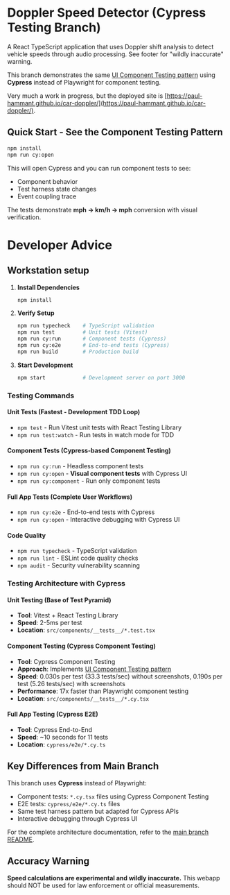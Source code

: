 # Doppler Speed Detector (Cypress Testing Branch)

A React TypeScript application that uses Doppler shift analysis to detect vehicle speeds through audio processing. See footer for "wildly inaccurate" warning.

This branch demonstrates the same [UI Component Testing pattern](https://paulhammant.com/2017/02/01/ui-component-testing/) using **Cypress** instead of Playwright for component testing.

Very much a work in progress, but the deployed site is [https://paul-hammant.github.io/car-doppler/](https://paul-hammant.github.io/car-doppler/).

## Quick Start - See the Component Testing Pattern

```bash
npm install
npm run cy:open
```

This will open Cypress and you can run component tests to see:
- Component behavior
- Test harness state changes  
- Event coupling trace

The tests demonstrate **mph → km/h → mph** conversion with visual verification.

# Developer Advice

## Workstation setup

1. **Install Dependencies**
   ```bash
   npm install
   ```

2. **Verify Setup**
   ```bash
   npm run typecheck    # TypeScript validation
   npm run test         # Unit tests (Vitest)
   npm run cy:run       # Component tests (Cypress)
   npm run cy:e2e       # End-to-end tests (Cypress)
   npm run build        # Production build
   ```

3. **Start Development**
   ```bash
   npm start            # Development server on port 3000
   ```

### Testing Commands

#### **Unit Tests** (Fastest - Development TDD Loop)
- `npm test` - Run Vitest unit tests with React Testing Library
- `npm run test:watch` - Run tests in watch mode for TDD

#### **Component Tests** (Cypress-based Component Testing)

- `npm run cy:run` - Headless component tests
- `npm run cy:open` - **Visual component tests** with Cypress UI
- `npm run cy:component` - Run only component tests

#### **Full App Tests** (Complete User Workflows)

- `npm run cy:e2e` - End-to-end tests with Cypress
- `npm run cy:open` - Interactive debugging with Cypress UI

#### **Code Quality**

- `npm run typecheck` - TypeScript validation
- `npm run lint` - ESLint code quality checks
- `npm audit` - Security vulnerability scanning

### Testing Architecture with Cypress

#### **Unit Testing** (Base of Test Pyramid)
- **Tool**: Vitest + React Testing Library
- **Speed**: 2-5ms per test
- **Location**: `src/components/__tests__/*.test.tsx`

#### **Component Testing** (Cypress Component Testing)
- **Tool**: Cypress Component Testing
- **Approach**: Implements [UI Component Testing pattern](https://paulhammant.com/2017/02/01/ui-component-testing)
- **Speed**: 0.030s per test (33.3 tests/sec) without screenshots, 0.190s per test (5.26 tests/sec) with screenshots
- **Performance**: 17x faster than Playwright component testing
- **Location**: `src/components/__tests__/*.cy.tsx`

#### **Full App Testing** (Cypress E2E)
- **Tool**: Cypress End-to-End
- **Speed**: ~10 seconds for 11 tests
- **Location**: `cypress/e2e/*.cy.ts`

## Key Differences from Main Branch

This branch uses **Cypress** instead of Playwright:

- Component tests: `*.cy.tsx` files using Cypress Component Testing
- E2E tests: `cypress/e2e/*.cy.ts` files
- Same test harness pattern but adapted for Cypress APIs
- Interactive debugging through Cypress UI

For the complete architecture documentation, refer to the [main branch README](https://github.com/paul-hammant/car-doppler/blob/main/README.md).

## Accuracy Warning 

**Speed calculations are experimental and wildly inaccurate.** This webapp should NOT be used for law enforcement or official measurements.

